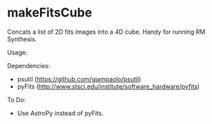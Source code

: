 makeFitsCube
============
Concats a list of 2D fits images into a 4D cube. Handy for running RM Synthesis.

Usage:

Dependencies:
* psutil (https://github.com/giampaolo/psutil)
* pyFits (http://www.stsci.edu/institute/software_hardware/pyfits)

To Do:
* Use AstroPy instead of pyFits.

